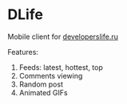 # DLife

Mobile client for [developerslife.ru](http://developerslife.ru)

Features:

1. Feeds: latest, hottest, top
2. Comments viewing
3. Random post
4. Animated GIFs
